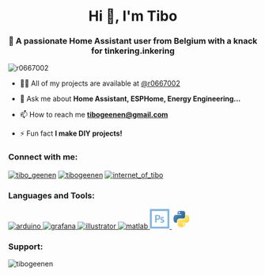 <h1 align="center">Hi 👋, I'm Tibo</h1>
<h3 align="center">🏡 A passionate Home Assistant user from Belgium with a knack for tinkering.inkering</h3>

<p align="left"> <img src="https://komarev.com/ghpvc/?username=r0667002&label=Profile%20views&color=0e75b6&style=flat" alt="r0667002" /> </p>

- 👨‍💻 All of my projects are available at [@r0667002](@r0667002)

- 💬 Ask me about **Home Assistant, ESPHome, Energy Engineering...**

- 📫 How to reach me **tibogeenen@gmail.com**

- ⚡ Fun fact **I make DIY projects!**

<h3 align="left">Connect with me:</h3>
<p align="left">
<a href="https://twitter.com/tibo_geenen" target="blank"><img align="center" src="https://raw.githubusercontent.com/rahuldkjain/github-profile-readme-generator/master/src/images/icons/Social/twitter.svg" alt="tibo_geenen" height="30" width="40" /></a>
<a href="https://linkedin.com/in/tibogeenen" target="blank"><img align="center" src="https://raw.githubusercontent.com/rahuldkjain/github-profile-readme-generator/master/src/images/icons/Social/linked-in-alt.svg" alt="tibogeenen" height="30" width="40" /></a>
<a href="https://instagram.com/internet_of_tibo" target="blank"><img align="center" src="https://raw.githubusercontent.com/rahuldkjain/github-profile-readme-generator/master/src/images/icons/Social/instagram.svg" alt="internet_of_tibo" height="30" width="40" /></a>
</p>

<h3 align="left">Languages and Tools:</h3>
<p align="left"> <a href="https://www.arduino.cc/" target="_blank" rel="noreferrer"> <img src="https://cdn.worldvectorlogo.com/logos/arduino-1.svg" alt="arduino" width="40" height="40"/> </a> <a href="https://grafana.com" target="_blank" rel="noreferrer"> <img src="https://www.vectorlogo.zone/logos/grafana/grafana-icon.svg" alt="grafana" width="40" height="40"/> </a> <a href="https://www.adobe.com/in/products/illustrator.html" target="_blank" rel="noreferrer"> <img src="https://www.vectorlogo.zone/logos/adobe_illustrator/adobe_illustrator-icon.svg" alt="illustrator" width="40" height="40"/> </a> <a href="https://www.mathworks.com/" target="_blank" rel="noreferrer"> <img src="https://upload.wikimedia.org/wikipedia/commons/2/21/Matlab_Logo.png" alt="matlab" width="40" height="40"/> </a> <a href="https://www.photoshop.com/en" target="_blank" rel="noreferrer"> <img src="https://raw.githubusercontent.com/devicons/devicon/master/icons/photoshop/photoshop-line.svg" alt="photoshop" width="40" height="40"/> </a> <a href="https://www.python.org" target="_blank" rel="noreferrer"> <img src="https://raw.githubusercontent.com/devicons/devicon/master/icons/python/python-original.svg" alt="python" width="40" height="40"/> </a> </p>

<h3 align="left">Support:</h3>
<p><a href="https://www.buymeacoffee.com/tibogeenen"> <img align="left" src="https://cdn.buymeacoffee.com/buttons/v2/default-yellow.png" height="50" width="210" alt="tibogeenen" /></a></p><br><br>
